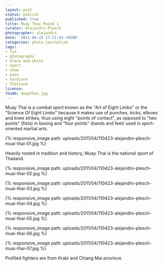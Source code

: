 ```yaml
---
layout: post
status: publish
published: true
title: Muay Thai Round 1
curator: Alejandro Plesch
photographer: alejandro
date: '2011-04-23 17:21:43 +0200'
categories: photo-journalism
tags:
- fun
- photography
- black-and-white
- sport
- show
- pain
- hardcore
- Thailand
license:
thumb: muaythai.jpg
---
```


Muay Thai is a combat sport known as the "Art of Eight Limbs" or the "Science Of Eight Limbs" because it makes use of punches, kicks, elbows and knee strikes, thus using eight "points of contact", as opposed to "two points" (fists) in boxing and "four points" (hands and feet) used in sport-oriented martial arts.

{% responsive_image path: uploads/2011/04/110423-alejandro-plesch-muai-thai-01.jpg %}

Heavily rooted in tradition and history, Muay Thai is the national sport of Thailand.   

{% responsive_image path: uploads/2011/04/110423-alejandro-plesch-muai-thai-02.jpg %}


{% responsive_image path: uploads/2011/04/110423-alejandro-plesch-muai-thai-03.jpg %}


{% responsive_image path: uploads/2011/04/110423-alejandro-plesch-muai-thai-04.jpg %}


{% responsive_image path: uploads/2011/04/110423-alejandro-plesch-muai-thai-05.jpg %}


{% responsive_image path: uploads/2011/04/110423-alejandro-plesch-muai-thai-06.jpg %}


{% responsive_image path: uploads/2011/04/110423-alejandro-plesch-muai-thai-07.jpg %}

Profiled fighters are from Krabi and Chiang Mai province.
